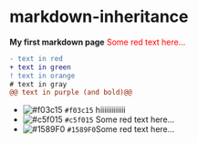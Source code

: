 # markdown-inheritance

**My first markdown page**
<span style="color: red"> Some red text here... </span>

```diff
- text in red
+ text in green
! text in orange
# text in gray
@@ text in purple (and bold)@@
```
- ![#f03c15](https://via.placeholder.com/15/f03c15/000000?text=+) `#f03c15` hiiiiiiiiiiiii
- ![#c5f015](https://via.placeholder.com/15/c5f015/000000?text=+) `#c5f015` Some red text here...
- ![#1589F0](https://via.placeholder.com/15/1589F0/000000?text=+) `#1589F0`Some red text here...

